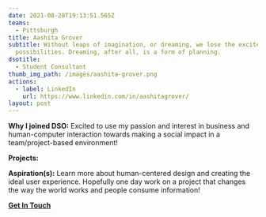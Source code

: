 ```yaml
---
date: 2021-08-28T19:13:51.565Z
teams:
  - Pittsburgh
title: Aashita Grover
subtitle: Without leaps of imagination, or dreaming, we lose the excitement of
  possibilities. Dreaming, after all, is a form of planning.
dsotitle:
  - Student Consultant
thumb_img_path: /images/aashita-grover.png
actions:
  - label: LinkedIn
    url: https://www.linkedin.com/in/aashitagrover/
layout: post
---
```

**Why I joined DSO:** Excited to use my passion and interest in business and human-computer interaction towards making a social impact in a team/project-based environment! 

**Projects:**

**Aspiration(s):** Learn more about human-centered design and creating the ideal user experience. Hopefully one day work on a project that changes the way the world works and people consume information!

**[Get In Touch](mailto:aashitagrover@dsoglobal.org)**